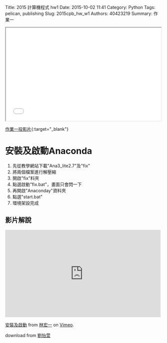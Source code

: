 Title: 2015 計算機程式 hw1
Date: 2015-10-02 11:41
Category: Python
Tags: pelican, publishing
Slug: 2015cpb_hw_w1
Authors: 40423219
Summary: 作業一

<iframe src="40423219_cp_w1_p.html" width="500" height="300"></iframe>

[作業一投影片](40423219_cp_w1_p.html){:target="_blank"}

安裝及啟動Anaconda
============

   1. 先從教學網站下載"Ana3_lite2.7"及"fix"
   2. 將兩個檔案進行解壓縮
   3. 開啟"fix"料夾
   4. 點選啟動"fix.bat"，畫面只會閃一下
   5. 再開啟"Anaconday"資料夾
   6. 點選"start.bat"
   7. 環境架設完成
  
影片解說
------------
<iframe src="https://player.vimeo.com/video/151285831" width="500" height="281" frameborder="0" webkitallowfullscreen mozallowfullscreen allowfullscreen></iframe> <p><a href="https://vimeo.com/151285831">安裝及啟動</a> from <a href="https://vimeo.com/user47671379">林宏一</a> on <a href="https://vimeo.com">Vimeo</a>.</p></a>download from <a href="https://vimeo.com/user45467634">劉怡萱</a>
